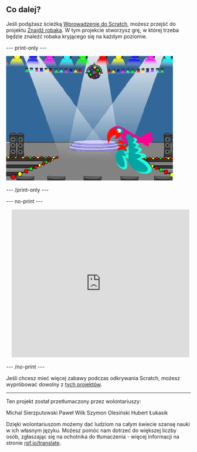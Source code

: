 ## Co dalej?

Jeśli podążasz ścieżką [Wprowadzenie do Scratch](https://projects.raspberrypi.org/pl-PL/pathways/scratch-intro), możesz przejść do projektu [Znajdź robaka](https://projects.raspberrypi.org/pl-PL/projects/find-the-bug). W tym projekcie stworzysz grę, w której trzeba będzie znaleźć robaka kryjącego się na każdym poziomie.

--- print-only ---

![Projekt „Znajdź robaka”.](images/find-the-bug.png)

--- /print-only ---

--- no-print ---

<div class="scratch-preview" style="margin-left: 15px;">
  <iframe allowtransparency="true" width="485" height="402" src="https://scratch.mit.edu/projects/embed/918096080/?autostart=false" frameborder="0"></iframe>
</div>

--- /no-print ---

Jeśli chcesz mieć więcej zabawy podczas odkrywania Scratch, możesz wypróbować dowolny z [tych projektów](https://projects.raspberrypi.org/pl-PL/projects?software%5B%5D=scratch&curriculum%5B%5D=%201).

***

Ten projekt został przetłumaczony przez wolontariuszy:

Michal Sierzputowski
Paweł Wilk
Szymon Olesiński
Hubert Łukasik

Dzięki wolontariuszom możemy dać ludziom na całym świecie szansę nauki w ich własnym języku. Możesz pomóc nam dotrzeć do większej liczby osób, zgłaszając się na ochotnika do tłumaczenia - więcej informacji na stronie [rpf.io/translate](https://rpf.io/translate).
